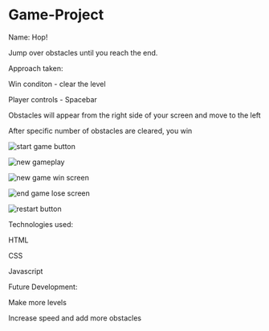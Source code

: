 # Game-Project

Name: Hop!

Jump over obstacles until you reach the end.


Approach taken:

Win conditon - clear the level

Player controls - Spacebar

Obstacles will appear from the right side of your screen and move to the left

After specific number of obstacles are cleared, you win





![start game button](https://user-images.githubusercontent.com/68292255/154707431-a6b6e4ba-6a9d-4838-8282-d661cb35151b.jpg)


![new gameplay](https://user-images.githubusercontent.com/68292255/154751397-b6e3240e-bdaf-45e3-97b6-f34e6469549d.jpg)


![new game win screen](https://user-images.githubusercontent.com/68292255/154751932-f703c5b1-3685-424c-bf57-6506e7d5deee.jpg)


![end game lose screen](https://user-images.githubusercontent.com/68292255/154717110-3e4c5b49-1029-4534-aff8-77667897f380.jpg)


![restart button](https://user-images.githubusercontent.com/68292255/154717127-d0909a0c-b6da-4322-81a6-53297a9003f1.jpg)

Technologies used:

HTML

CSS

Javascript



Future Development:

Make more levels

Increase speed and add more obstacles
